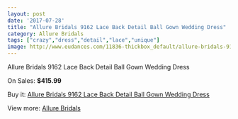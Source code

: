 ```yaml
---
layout: post
date: '2017-07-28'
title: "Allure Bridals 9162 Lace Back Detail Ball Gown Wedding Dress"
category: Allure Bridals
tags: ["crazy","dress","detail","lace","unique"]
image: http://www.eudances.com/11836-thickbox_default/allure-bridals-9162-lace-back-detail-ball-gown-wedding-dress.jpg
---
```

Allure Bridals 9162 Lace Back Detail Ball Gown Wedding Dress

On Sales: **$415.99**
<a href="https://www.eudances.com/en/allure-bridals/3720-allure-bridals-9162-lace-back-detail-ball-gown-wedding-dress.html"><amp-img layout="responsive" width="600" height="600" src="//www.eudances.com/11836-thickbox_default/allure-bridals-9162-lace-back-detail-ball-gown-wedding-dress.jpg" alt="Allure Bridals 9162 Lace Back Detail Ball Gown Wedding Dress 0" /></a>
<a href="https://www.eudances.com/en/allure-bridals/3720-allure-bridals-9162-lace-back-detail-ball-gown-wedding-dress.html"><amp-img layout="responsive" width="600" height="600" src="//www.eudances.com/11839-thickbox_default/allure-bridals-9162-lace-back-detail-ball-gown-wedding-dress.jpg" alt="Allure Bridals 9162 Lace Back Detail Ball Gown Wedding Dress 1" /></a>
<a href="https://www.eudances.com/en/allure-bridals/3720-allure-bridals-9162-lace-back-detail-ball-gown-wedding-dress.html"><amp-img layout="responsive" width="600" height="600" src="//www.eudances.com/11838-thickbox_default/allure-bridals-9162-lace-back-detail-ball-gown-wedding-dress.jpg" alt="Allure Bridals 9162 Lace Back Detail Ball Gown Wedding Dress 2" /></a>
<a href="https://www.eudances.com/en/allure-bridals/3720-allure-bridals-9162-lace-back-detail-ball-gown-wedding-dress.html"><amp-img layout="responsive" width="600" height="600" src="//www.eudances.com/11837-thickbox_default/allure-bridals-9162-lace-back-detail-ball-gown-wedding-dress.jpg" alt="Allure Bridals 9162 Lace Back Detail Ball Gown Wedding Dress 3" /></a>

Buy it: [Allure Bridals 9162 Lace Back Detail Ball Gown Wedding Dress](https://www.eudances.com/en/allure-bridals/3720-allure-bridals-9162-lace-back-detail-ball-gown-wedding-dress.html "Allure Bridals 9162 Lace Back Detail Ball Gown Wedding Dress")

View more: [Allure Bridals](https://www.eudances.com/en/2-allure-bridals "Allure Bridals")